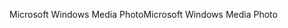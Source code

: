 <span data-ttu-id="07e67-101">Microsoft Windows Media Photo</span><span class="sxs-lookup"><span data-stu-id="07e67-101">Microsoft Windows Media Photo</span></span>